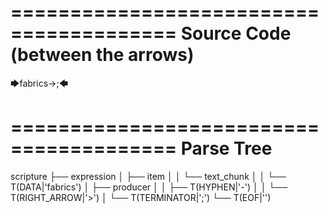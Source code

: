 ========================================
Source Code (between the arrows)
========================================

🡆fabrics->;🡄

========================================
Parse Tree
========================================

scripture
├── expression
│   ├── item
│   │   └── text_chunk
│   │       └── T(DATA|'fabrics')
│   ├── producer
│   │   ├── T(HYPHEN|'-')
│   │   └── T(RIGHT_ARROW|'>')
│   └── T(TERMINATOR|';')
└── T(EOF|'<EOF>')